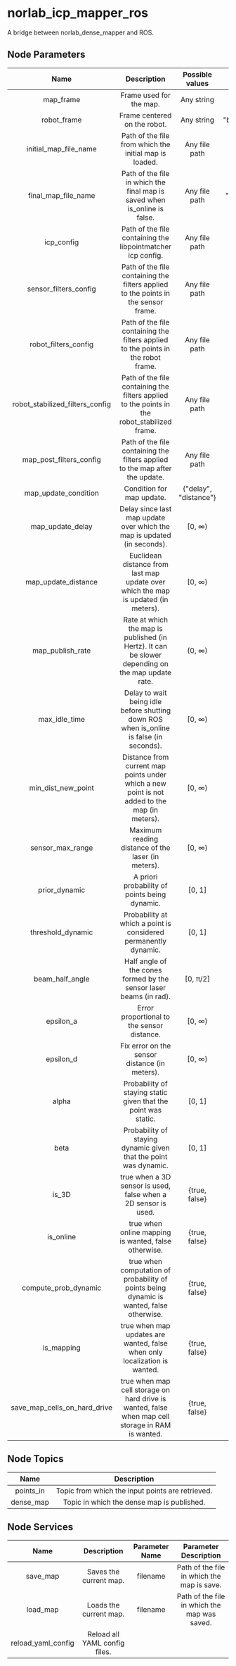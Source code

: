 # norlab_icp_mapper_ros

A bridge between norlab_dense_mapper and ROS.

## Node Parameters

|              Name               |                                            Description                                            |    Possible values    | Default Value |
| :-----------------------------: | :-----------------------------------------------------------------------------------------------: | :-------------------: | :-----------: |
|            map_frame            |                                      Frame used for the map.                                      |      Any string       |     "map"     |
|           robot_frame           |                                   Frame centered on the robot.                                    |      Any string       |  "base_link"  |
|      initial_map_file_name      |                      Path of the file from which the initial map is loaded.                       |     Any file path     |      ""       |
|       final_map_file_name       |             Path of the file in which the final map is saved when is_online is false.             |     Any file path     |   "map.vtk"   |
|           icp_config            |                    Path of the file containing the libpointmatcher icp config.                    |     Any file path     |      ""       |
|      sensor_filters_config      |        Path of the file containing the filters applied to the points in the sensor frame.         |     Any file path     |      ""       |
|      robot_filters_config       |         Path of the file containing the filters applied to the points in the robot frame.         |     Any file path     |      ""       |
| robot_stabilized_filters_config |   Path of the file containing the filters applied to the points in the robot_stabilized frame.    |     Any file path     |      ""       |
|     map_post_filters_config     |           Path of the file containing the filters applied to the map after the update.            |     Any file path     |      ""       |
|      map_update_condition       |                                     Condition for map update.                                     | {"delay", "distance"} |    "delay"    |
|        map_update_delay         |              Delay since last map update over which the map is updated (in seconds).              |        [0, ∞)         |       0       |
|       map_update_distance       |        Euclidean distance from last map update over which the map is updated (in meters).         |        [0, ∞)         |       5       |
|        map_publish_rate         | Rate at which the map is published (in Hertz). It can be slower depending on the map update rate. |        (0, ∞)         |      10       |
|          max_idle_time          |      Delay to wait being idle before shutting down ROS when is_online is false (in seconds).      |        [0, ∞)         |      10       |
|       min_dist_new_point        |   Distance from current map points under which a new point is not added to the map (in meters).   |        [0, ∞)         |     0.03      |
|        sensor_max_range         |                        Maximum reading distance of the laser (in meters).                         |        [0, ∞)         |      80       |
|          prior_dynamic          |                           A priori probability of points being dynamic.                           |        [0, 1]         |      0.6      |
|        threshold_dynamic        |                  Probability at which a point is considered permanently dynamic.                  |        [0, 1]         |      0.9      |
|         beam_half_angle         |                Half angle of the cones formed by the sensor laser beams (in rad).                 |       [0, π/2]        |     0.01      |
|            epsilon_a            |                            Error proportional to the sensor distance.                             |        [0, ∞)         |     0.01      |
|            epsilon_d            |                           Fix error on the sensor distance (in meters).                           |        [0, ∞)         |     0.01      |
|              alpha              |                  Probability of staying static given that the point was static.                   |        [0, 1]         |      0.8      |
|              beta               |                 Probability of staying dynamic given that the point was dynamic.                  |        [0, 1]         |     0.99      |
|              is_3D              |                  true when a 3D sensor is used, false when a 2D sensor is used.                   |     {true, false}     |     true      |
|            is_online            |                       true when online mapping is wanted, false otherwise.                        |     {true, false}     |     true      |
|      compute_prob_dynamic       |     true when computation of probability of points being dynamic is wanted, false otherwise.      |     {true, false}     |     false     |
|           is_mapping            |             true when map updates are wanted, false when only localization is wanted.             |     {true, false}     |     true      |
|  save_map_cells_on_hard_drive   | true when map cell storage on hard drive is wanted, false when map cell storage in RAM is wanted. |     {true, false}     |     true      |

## Node Topics

|   Name    |                   Description                    |
| :-------: | :----------------------------------------------: |
| points_in | Topic from which the input points are retrieved. |
| dense_map |    Topic in which the dense map is published.    |

## Node Services

|        Name        |          Description          | Parameter Name |            Parameter Description             |
| :----------------: | :---------------------------: | :------------: | :------------------------------------------: |
|      save_map      |    Saves the current map.     |    filename    |  Path of the file in which the map is save.  |
|      load_map      |    Loads the current map.     |    filename    | Path of the file in which the map was saved. |
| reload_yaml_config | Reload all YAML config files. |                |                                              |
